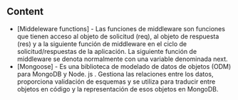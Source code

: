 


## Content
- [Middeleware functions] - Las funciones de middleware son funciones que tienen acceso al objeto de solicitud (req), al objeto de respuesta (res) y a la siguiente función de middleware en el ciclo de solicitud/respuestas de la aplicación. La siguiente función de middleware se denota normalmente con una variable denominada next.
- [Mongoose] - Es una biblioteca de modelado de datos de objetos (ODM) para MongoDB y Node. js . Gestiona las relaciones entre los datos, proporciona validación de esquemas y se utiliza para traducir entre objetos en código y la representación de esos objetos en MongoDB.